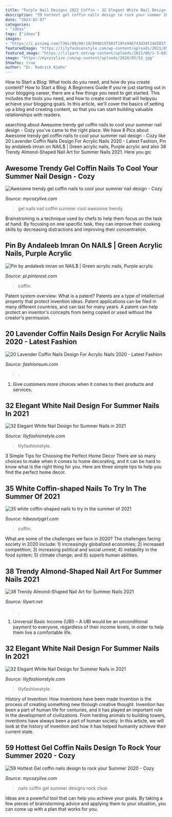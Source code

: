 ```yaml
---
title: "Purple Nail Designs 2022 Coffin ~ 32 Elegant White Nail Design For Summer Nails In 2021"
description: "59 hottest gel coffin nails design to rock your summer 2020"
date: "2023-02-07"
categories:
- "ideas"
tags: ["ideas"]
images:
- "https://i.pinimg.com/736x/09/90/19/0990197583f19fe946743d34f24b5837.jpg"
featuredImage: "https://lilyfashionstyle.com/wp-content/uploads/2021/05/3-768x1152.jpg"
featured_image: "https://lilyart.net/wp-content/uploads/2021/06/2-3-683x1024.jpg"
image: "https://mycozylive.com/wp-content/uploads/2020/05/52.jpg"
ShowToc: true
author: "Dr. Rodrick Kiehn"
---
```



How to Start a Blog: What tools do you need, and how do you create content?
How to Start a Blog: A Beginners Guide
If you're just starting out in your blogging career, there are a few things you need to get started. This includes the tools you need, and how to create content that will helpyou achieve your blogging goals. In this article, we'll cover the basics of setting up a blog and creating content, so that you can start building valuable relationships with readers.

	

		
searching about Awesome trendy gel coffin nails to cool your summer nail design - Cozy you've came to the right place. We have 8 Pics about Awesome trendy gel coffin nails to cool your summer nail design - Cozy like 20 Lavender Coffin Nails Design For Acrylic Nails 2020 - Latest Fashion, Pin by andaleeb imran on NAIL$ | Green acrylic nails, Purple acrylic and also 38 Trendy Almond-Shaped Nail Art for Summer Nails 2021. Here you go:
		
    
## Awesome Trendy Gel Coffin Nails To Cool Your Summer Nail Design - Cozy

<img loading=lazy src="https://mycozylive.com/wp-content/uploads/2020/08/gel-coffin-nail-4.jpg" onerror="this.onerror=null;this.src='https://tse3.mm.bing.net/th?id=OIP.f_YX58k1fAKdWVM7VEVOwgHaJL&amp;pid=15.1';" alt="Awesome trendy gel coffin nails to cool your summer nail design - Cozy">

_Source: mycozylive.com_

>gel nails nail coffin summer cool awesome trendy. 

	

Brainstroming is a technique used by chefs to help them focus on the task at hand. By focusing on one specific task, they can improve their cooking skills by decreasing distractions and improving their concentration.

    
## Pin By Andaleeb Imran On NAIL$ | Green Acrylic Nails, Purple Acrylic

<img loading=lazy src="https://i.pinimg.com/736x/09/90/19/0990197583f19fe946743d34f24b5837.jpg" onerror="this.onerror=null;this.src='https://tse4.mm.bing.net/th?id=OIP.kbCmU2uknvgMv64Fc9j3iwHaHa&amp;pid=15.1';" alt="Pin by andaleeb imran on NAIL$ | Green acrylic nails, Purple acrylic">

_Source: pl.pinterest.com_

>coffin. 

	

Patent system overview: What is a patent?
Patents are a type of intellectual property that protect invention ideas. Patent applications can be filed in many different countries, and can last for many years. A patent can help protect an inventor's concepts from being copied or used without the creator's permission.

    
## 20 Lavender Coffin Nails Design For Acrylic Nails 2020 - Latest Fashion

<img loading=lazy src="https://fashionsum.com/wp-content/uploads/2020/04/8-2.jpg" onerror="this.onerror=null;this.src='https://tse3.mm.bing.net/th?id=OIP.O-gGP9UXvMXeL6oBn_hTkQHaKZ&amp;pid=15.1';" alt="20 Lavender Coffin Nails Design For Acrylic Nails 2020 - Latest Fashion">

_Source: fashionsum.com_

>. 

	

1. Give customers more choices when it comes to their products and services.

    
## 32 Elegant White Nail Design For Summer Nails In 2021

<img loading=lazy src="https://lilyfashionstyle.com/wp-content/uploads/2021/05/3-768x1152.jpg" onerror="this.onerror=null;this.src='https://tse1.mm.bing.net/th?id=OIP.EWJyjQY9oI4qiTKEz_FlggHaLH&amp;pid=15.1';" alt="32 Elegant White Nail Design for Summer Nails in 2021">

_Source: lilyfashionstyle.com_

>lilyfashionstyle. 

	

3 Simple Tips for Choosing the Perfect Home Decor
There are so many choices to make when it comes to home decorating, and it can be hard to know what is the right thing for you. Here are three simple tips to help you find the perfect home decor.

    
## 35 White Coffin-shaped Nails To Try In The Summer Of 2021

<img loading=lazy src="https://hibeautygirl.com/wp-content/uploads/2021/05/24-5.jpg" onerror="this.onerror=null;this.src='https://tse2.mm.bing.net/th?id=OIP._3iwKZMa9SuBng_GJmS5SwHaLH&amp;pid=15.1';" alt="35 white coffin-shaped nails to try in the summer of 2021">

_Source: hibeautygirl.com_

>coffin. 

	

What are some of the challenges we face in 2020?
The challenges facing society in 2020 include: 1) increasingly globalized economies; 2) increased competition; 3) increasing political and social unrest; 4) instability in the food system; 5) climate change; and 6) superb human abilities.

    
## 38 Trendy Almond-Shaped Nail Art For Summer Nails 2021

<img loading=lazy src="https://lilyart.net/wp-content/uploads/2021/06/2-3-683x1024.jpg" onerror="this.onerror=null;this.src='https://tse3.mm.bing.net/th?id=OIP.3mGDxrMr5cmkxciuxMyd9gHaLG&amp;pid=15.1';" alt="38 Trendy Almond-Shaped Nail Art for Summer Nails 2021">

_Source: lilyart.net_

>. 

	

1. Universal Basic Income (UBI) – A UBI would be an unconditional payment to everyone, regardless of their income levels, in order to help them live a comfortable life.

    
## 32 Elegant White Nail Design For Summer Nails In 2021

<img loading=lazy src="https://lilyfashionstyle.com/wp-content/uploads/2021/05/20-683x1024.jpg" onerror="this.onerror=null;this.src='https://tse3.mm.bing.net/th?id=OIP.UCtudHnU7pUv6CcL9kWsHwHaLG&amp;pid=15.1';" alt="32 Elegant White Nail Design for Summer Nails in 2021">

_Source: lilyfashionstyle.com_

>lilyfashionstyle. 

	

History of Invention: How inventions have been made
Invention is the process of creating something new through creative thought. Invention has been a part of human life for centuries, and it has played an important role in the development of civilizations. From herding animals to building towers, inventions have always been a part of human society. In this article, we will look at the history of invention and how it has helped humanity achieve their current state.

    
## 59 Hottest Gel Coffin Nails Design To Rock Your Summer 2020 - Cozy

<img loading=lazy src="https://mycozylive.com/wp-content/uploads/2020/05/52.jpg" onerror="this.onerror=null;this.src='https://tse4.mm.bing.net/th?id=OIP.Q6CZW5iZvPtBChIyMUFXfwHaMS&amp;pid=15.1';" alt="59 Hottest Gel coffin nails design to rock your Summer 2020 - Cozy">

_Source: mycozylive.com_

>nails coffin gel summer designs rock clear. 

	

Ideas are a powerful tool that can help you achieve your goals. By taking a few pieces of brainstorming advice and applying them to your situation, you can come up with a plan that works for you.

